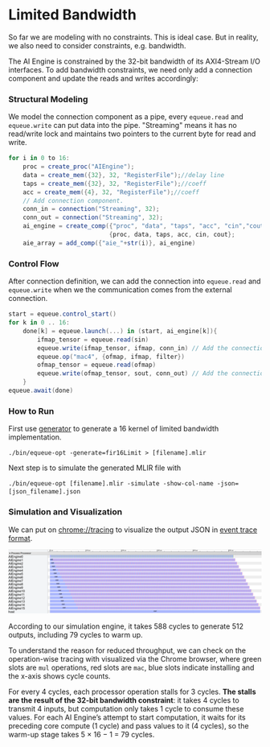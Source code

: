 # Limited Bandwidth

So far we are modeling with no constraints. This is ideal case. But in reality, we also need to consider constraints, e.g. bandwidth.

The AI Engine is constrained by the 32-bit bandwidth of its AXI4-Stream I/O interfaces. To add bandwidth constraints, we need only add a connection component and update the reads and writes accordingly:

### Structural Modeling 

We model the connection component as a pipe, every `equeue.read` and `equeue.write` can put data into the pipe. "Streaming" means it has no read/write lock and maintains two pointers to the current byte for read and write.

```c#
for i in 0 to 16:
    proc = create_proc("AIEngine");
    data = create_mem({32}, 32, "RegisterFile");//delay line
    taps = create_mem({32}, 32, "RegisterFile");//coeff
    acc = create_mem({4}, 32, "RegisterFile");//coeff
	// Add connection component.
	conn_in = connection("Streaming", 32);
	conn_out = connection("Streaming", 32);
	ai_engine = create_comp({"proc", "data", "taps", "acc", "cin","cout"}, 
                            {proc, data, taps, acc, cin, cout};
    aie_array = add_comp({"aie_"+str(i)}, ai_engine)
```



### Control Flow

After connection definition, we can add the connection into `equeue.read` and `equeue.write` when we the communication comes from the external connection.

```c#
start = equeue.control_start()
for k in 0 .. 16:
    done[k] = equeue.launch(...) in (start, ai_engine[k]){
        ifmap_tensor = equeue.read(sin)
        equeue.write(ifmap_tensor, ifmap, conn_in) // Add the connection pipe
        equeue.op("mac4", {ofmap, ifmap, filter})
        ofmap_tensor = equeue.read(ofmap) 
        equeue.write(ofmap_tensor, sout, conn_out) // Add the connection pipe
	}
equeue.await(done)
```



### How to Run

First use [generator](singleKernel) to generate a 16 kernel of limited bandwidth implementation.

```shell
./bin/equeue-opt -generate=fir16Limit > [filename].mlir
```

Next step is to simulate the generated MLIR file with

```shell
./bin/equeue-opt [filename].mlir -simulate -show-col-name -json=[json_filename].json 
```



### Simulation and Visualization

We can put on [chrome://tracing](tracing) to visualize the output JSON in [event trace format](https://docs.google.com/document/d/1CvAClvFfyA5R-PhYUmn5OOQtYMH4h6I0nSsKchNAySU/preview).

![](../../../mydoc/fig/fir/16LimitedKernel.png)

According to our simulation engine, it takes 588 cycles to generate 512 outputs, including 79 cycles to warm up.

To understand the reason for reduced throughput, we can check on the operation-wise tracing with visualized via the Chrome browser, where green slots are `mul` operations, red slots are `mac`, blue slots indicate installing and the x-axis shows cycle counts.

For every 4 cycles, each processor operation stalls for 3 cycles. **The stalls are the result of the 32-bit bandwidth constraint**: it takes 4 cycles to transmit 4 inputs, but computation only takes 1 cycle to consume these values. For each AI Engine’s attempt to start computation, it waits for its preceding core compute (1 cycle) and pass values to it (4 cycles), so the warm-up stage takes 5 × 16 − 1 = 79 cycles.

